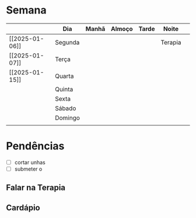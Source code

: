 # Semana
|                | **Dia** | Manhã | Almoço | Tarde | Noite   |     |
| -------------- | ------- | ----- | ------ | ----- | ------- | --- |
| [[2025-01-06]] | Segunda |       |        |       | Terapia |     |
| [[2025-01-07]] | Terça   |       |        |       |         |     |
| [[2025-01-15]] | Quarta  |       |        |       |         |     |
|                | Quinta  |       |        |       |         |     |
|                | Sexta   |       |        |       |         |     |
|                | Sábado  |       |        |       |         |     |
|                | Domingo |       |        |       |         |     |
|                |         |       |        |       |         |     |

# Pendências
- [ ] cortar unhas
- [ ] submeter o

## Falar na Terapia

## Cardápio

